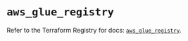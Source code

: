 # `aws_glue_registry`

Refer to the Terraform Registry for docs: [`aws_glue_registry`](https://registry.terraform.io/providers/hashicorp/aws/6.2.0/docs/resources/glue_registry).
